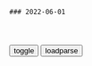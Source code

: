```tip
### 2022-06-01
```

<table id="tbc" style="white-space:pre-wrap">
</table>
<button onclick="toggleb()">toggle</button>
<button onclick="loadparse()">loadparse</button>
<br>
<!-- 🌸<br>🍅-　-🍑<hr>🍀 -->
<pre>
<textarea rows="30" cols="100" style="display: none" id="tar">

以下表现的娃已经自卑入骨，可父母还在沾沾自喜，误以为是好事
https://mbd.baidu.com/newspage/data/landingsuper?context=%7B%22nid%22%3A%22news_9795827336984138315%22%7D&n_type=-1&p_from=-1

孩子已经自卑入骨，可家长还在沾沾自喜，误以为是好事
一、自卑的孩子没有探索精神

zg父母，怕孩子摔了，怕孩子碰了，直接指定答案，如果孩子不顺从，那就来“强迫”的，

如果父母固化他们的想法，势必失去思考的能力，拥有自卑的心理，一辈子唯唯诺诺，没有自己的主见。

二、自卑的孩子没有自己的主观意识

像李女士引以为豪的听话的儿子，间接反映了这个孩子毫无自己主观意识，反正妈妈说了算，妈妈怎么说我就怎么做的一种状态。这种貌似和睦的亲子状态实则更倾向于控制和被控制。

自卑的孩子表面看上去很安静，很害羞，甚至功课也很好，很多家长都觉得孩子乖巧听话不惹事，这些孩子没有探索精神，他们害怕失败，故步自封，有机会也会犹犹豫豫，不敢向前冲。

现在社会上出现的“妈宝男”，其实就是自卑孩子的一个缩影。所有的事情都要听妈妈的，强势的妈妈会觉得儿子就是自己的“私有财产”，

<font size="1" style="color:#DCDCDC">2022-06-01</font>

翠鸟两口子闹别扭，像极了我的日常！_哔哩哔哩_bilibili
https://www.bilibili.com/video/BV1jt4y1x7Ua?p=1&share_medium=android&share_plat=android&share_session_id=28973dea-c652-4588-90f1-a04abefde8a9&share_source=COPY&share_tag=s_i&timestamp=1654061816&unique_k=dZULvzU

<font size="1" style="color:#DCDCDC">2022-06-01</font>

夜晚的核酸检测亭，这谁顶的住啊～_哔哩哔哩_bilibili
https://www.bilibili.com/video/BV1b3411P7ch

https://i2.hdslb.com/bfs/archive/d99f359824a35961dcffa9f64a722e63a3e56527.jpg
https://boss.hdslb.com/videoshotpvhdboss/722703790_10a47b-0001.jpg

<font size="1" style="color:#DCDCDC">2022-06-01</font>

商米数字哨兵，让常态化防疫成为可能
https://m.thepaper.cn/baijiahao_18352851

<font size="1" style="color:#DCDCDC">2022-06-01</font>

白宫迎来新任新闻发言人 系首位非裔女性、LGBTQ+人士_哔哩哔哩_bilibili
https://www.bilibili.com/video/BV1pY411A7yw/

可惜不是一位外翻香肠唇打着宽边唇环戴着巨型耳钉打着舌钉和挂着粗条金项链的瘾君子有着严重酗酒史吸烟史家族病史嚼着槟榔扎着脏辫常年注射矿物油增加臂围全身纹身出生在撒哈拉以南自幼失去双亲被单亲亚裔养母收养饱受校园欺凌偷渡到地中海以东保留着难民身份患有战争应激性创伤后遗症多动症深度抑郁症重度肥胖症和多次变性史的现居贫民窟领着政府救济金的有着反种族歧视和国际女权运动先锋身份的拥有八分之一印第安血统信仰天主教的拥有多块内嵌假体外装假肢的烫伤纹雀斑脸高颧骨眯眯眼异装癖同性恋黑人男性酷爱素食动保环保主义的性工作者。

<font size="1" style="color:#DCDCDC">2022-06-01</font>

上海情侣为庆祝解封 用61个阴性抗原试剂盒拼出“翅膀” - 封面新闻
https://www.thecover.cn/news/9244197

<font size="1" style="color:#DCDCDC">2022-06-01</font>

mzd：老师问主x为何读书，主x回答被同学嘲笑，老师却振奋了
https://mbd.baidu.com/newspage/data/videolanding?nid=sv_7730726393466607028&sourceFrom=pc_feedlist

大家想必都看到了最新的新闻，
那位袁大总统的独c真面目已是昭然若揭，而zg之乱象可以想见，仍将变本加厉。

我zhm族之前途，仍然一片黑暗，不知曙光何在。

<font size="1" style="color:#DCDCDC">2022-06-01</font>

爱、欲望与尊重
https://baijiahao.baidu.com/s?id=1695978736075985222&wfr=spider&for=pc

印度电视剧《佛陀》，几乎每一集都有智慧，智言在闪烁。

“当然，我很高兴，也愿意只身赴约。但有一点，请您明白：我现在已非独身，我已经有了牧儿，我就是她，她就是我。”

<font size="1" style="color:#DCDCDC">2022-06-01</font>

黑金：三个黑老大齐聚一堂，个个都霸气十足，演技简直绝了
https://mbd.baidu.com/newspage/data/videolanding?nid=sv_18377120873889898321&sourceFrom=rec

我爱台w，我忠心d，我爱d，我忠心主x，忠心您，我爱您啊。a龖龖囗

<font size="1" style="color:#DCDCDC">2022-06-01</font>

黑金：周朝先惹出大祸，神秘大佬不愿提名给他，给他竞争对手
https://mbd.baidu.com/newspage/data/videolanding?nid=sv_14381001904160273613&sourceFrom=pc_feedlist

我希望大家和气生财，共同把这个工程的圆子汤给搓好，共同分取z府的钱，我们z府很有钱。

我们决定提名丁宗树，他听话嘛。

<font size="1" style="color:#DCDCDC">2022-06-01</font>

黑金：黑老大讲自己的观点，下秒没人敢吭声，谁知大叔大胆反对
https://mbd.baidu.com/newspage/data/videolanding?nid=sv_16267217752202039306&sourceFrom=rec

工程抢过来不必自己做，十亿先拿走五亿，接下来发包两转三转，四五六七八转。你不赚钱，想办法偷工减料。再下来跟营建署勾结，追加三五亿预算。这个工程下来，我看你起码拿掉七亿。a龖龖龖

<font size="1" style="color:#DCDCDC">2022-06-01</font>

教辅书雷锋配图变“日军背老太”？陕西人教社通报
https://baijiahao.baidu.com/s?id=1734388657194668647&wfr=spider&for=pc

<font size="1" style="color:#DCDCDC">2022-06-01</font>

放眼祖g大发展，教材不但毒，还抛弃了那些偏远山村的求知孩子！
https://mbd.baidu.com/newspage/data/landingsuper?context=%7B%22nid%22%3A%22news_8458681795560477889%22%7D&n_type=1&p_from=4

子女不可溺爱，也不可不爱。
失去了爱，性情暴躁。
https://pics0.baidu.com/feed/d52a2834349b033b1a611ae8c24a5cd9d439bda2.jpeg?token=2c02a53f97f56187252f8315961e8791.jpg

画图，可以表达他的想象力。
积木，可以建设性地利用他的幻想。
https://pics3.baidu.com/feed/9c16fdfaaf51f3de58a7eff44c6a9a153b29799c.jpeg?token=56a81d66316d0cddf1e5437f3569bfb7.jpg

zhm族伟大复兴出现了光明的前景！现在开始的未来几十年，是zgg运上升最快，跟其他g家拉开差距最关键的几十年，这几十年，大多不就掌握在这些成长中的学子手里吗？

<font size="1" style="color:#DCDCDC">2022-06-01</font>

试图洗白？吴y设计的中小学生造型，原来是这个用途
https://mbd.baidu.com/newspage/data/landingsuper?context=%7B%22nid%22%3A%22news_9384249936697141068%22%7D&n_type=-1&p_from=-1

现在看来其中有一些人并没有成长为“合格的人类”。

<font size="1" style="color:#DCDCDC">2022-06-01</font>

</textarea>
</pre>
<!-- 🍀<br>🍑-　-🍅<hr>🌸 -->

```note
```

<link
  rel="stylesheet"
  href="https://cdn.jsdelivr.net/npm/@fancyapps/ui/dist/fancybox.css"
/>
<script src="https://cdn.jsdelivr.net/npm/@fancyapps/ui@4.0/dist/fancybox.umd.js"></script>

<script type="text/javascript">

var __urlRegex = /(\b(https?|ftp|file):\/\/[-A-Z0-9+&@#\/%?=~_|!:,.;]*[-A-Z0-9+&@#\/%=~_|])/ig;
var __imgRegex = /\.(?:jpe?g|gif|png|webp)$/i;

loadparse();

function parseURL($string){

    var exp = __urlRegex;
    return $string.replace(exp,function(match){
            __imgRegex.lastIndex=0;
            if(__imgRegex.test(match)){
                return '<a data-fancybox="gallery" href="' + match.replace("/p=700", "")
                 + '"><img src="' + match.replace("/p=700", "/p=160x200")+'" width="64"></a>';
            }
            else{
                return '<a href="' + match + '" target="_blank">' + match + '</a>';
            }
        }
    );
}

function loadparse() {
  tbc.innerHTML = parseURL(tar.value);
}

function toggleb() {
  var x = document.getElementById("tar");
  if (x.style.display === "none") {
    x.style.display = "";
  } else {
    x.style.display = "none";
  }
}

</script>
